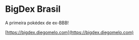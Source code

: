 # BigDex Brasil

A primeira pokédex de ex-BBB!

[https://bigdex.diegomelo.com](https://bigdex.diegomelo.com)
